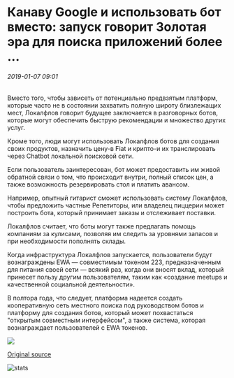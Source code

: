 # Канаву Google и использовать бот вместо: запуск говорит Золотая эра для поиска приложений более ...

###### 2019-01-07 09:01

Вместо того, чтобы зависеть от потенциально предвзятым платформ, которые часто не в состоянии захватить полную широту близлежащих мест, Локалфлов говорит будущее заключается в разговорных ботов, которые могут обеспечить быструю рекомендации и множество других услуг.

Кроме того, люди могут использовать Локалфлов ботов для создания своих продуктов, назначить цену-в Fiat и крипто-и их транслировать через Chatbot локальной поисковой сети.

Если пользователь заинтересован, бот может предоставить им живой обратной связи о том, что происходит внутри, полный список цен, а также возможность резервировать стол и платить авансом.

Например, опытный гитарист сможет использовать систему Локалфлов, чтобы предложить частные Репетиторы, или владелец пиццерии может построить бота, который принимает заказы и отслеживает поставки.

Локалфлов считает, что боты могут также предлагать помощь компаниям за кулисами, позволяя им следить за уровнями запасов и при необходимости пополнять склады.

Когда инфраструктура Локалфлов запускается, пользователи будут вознаграждены EWA — совместимым токеном 223, предназначенным для питания своей сети — всякий раз, когда они вносят вклад, который принесет пользу другим пользователям, таким как «создание meetups и качественной социальной деятельности».

В полтора года, что следует, платформа надеется создать кооперативную сеть местного поиска под руководством ботов и платформу для создания ботов, который может похвастаться "открытым совместным интерфейсом", а также система, которая вознаграждает пользователей с EWA токенов.

![](https://s3.cointelegraph.com/storage/uploads/view/962723b46f3173fca9bacff59bd37c9c.jpg)

[Original source](https://cointelegraph.com/news/ditch-google-and-use-a-bot-instead-startup-says-the-golden-era-for-search-apps-is-over)

![stats](https://c.statcounter.com/11760860/0/a89fa40b/1/ "stats")